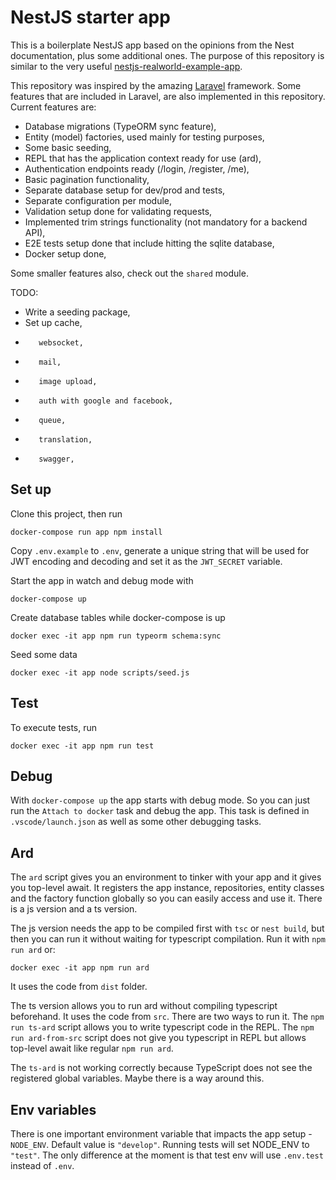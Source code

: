 # NestJS starter app

This is a boilerplate NestJS app based on the opinions from the Nest documentation, plus some additional ones. The purpose of this repository is similar to the very useful [nestjs-realworld-example-app](https://github.com/lujakob/nestjs-realworld-example-app).

This repository was inspired by the amazing [Laravel](https://laravel.com/) framework. Some features that are included in Laravel, are also implemented in this repository. Current features are:

- Database migrations (TypeORM sync feature),
- Entity (model) factories, used mainly for testing purposes,
- Some basic seeding,
- REPL that has the application context ready for use (ard),
- Authentication endpoints ready (/login, /register, /me),
- Basic pagination functionality,
- Separate database setup for dev/prod and tests,
- Separate configuration per module,
- Validation setup done for validating requests,
- Implemented trim strings functionality (not mandatory for a backend API),
- E2E tests setup done that include hitting the sqlite database,
- Docker setup done,

Some smaller features also, check out the `shared` module.

TODO:

- Write a seeding package,
- Set up cache,
-        websocket,
-        mail,
-        image upload,
-        auth with google and facebook,
-        queue,
-        translation,
-        swagger,

## Set up

Clone this project, then run

`docker-compose run app npm install`

Copy `.env.example` to `.env`, generate a unique string that will be used for JWT encoding and decoding and set it as the `JWT_SECRET` variable.

Start the app in watch and debug mode with

`docker-compose up`

Create database tables while docker-compose is up

`docker exec -it app npm run typeorm schema:sync`

Seed some data

`docker exec -it app node scripts/seed.js`

## Test

To execute tests, run

`docker exec -it app npm run test`

## Debug

With `docker-compose up` the app starts with debug mode. So you can just run the `Attach to docker` task and debug the app. This task is defined in `.vscode/launch.json` as well as some other debugging tasks.

## Ard

The `ard` script gives you an environment to tinker with your app and it gives you top-level await. It registers the app instance, repositories, entity classes and the factory function globally so you can easily access and use it. There is a js version and a ts version.

The js version needs the app to be compiled first with `tsc` or `nest build`, but then you can run it without waiting for typescript compilation. Run it with `npm run ard` or:

`docker exec -it app npm run ard`

It uses the code from `dist` folder.

The ts version allows you to run ard without compiling typescript beforehand. It uses the code from `src`. There are two ways to run it. The `npm run ts-ard` script allows you to write typescript code in the REPL. The `npm run ard-from-src` script does not give you typescript in REPL but allows top-level await like regular `npm run ard`.

The `ts-ard` is not working correctly because TypeScript does not see the registered global variables. Maybe there is a way around this.

## Env variables

There is one important environment variable that impacts the app setup - `NODE_ENV`. Default value is `"develop"`. Running tests will set NODE_ENV to `"test"`. The only difference at the moment is that test env will use `.env.test` instead of `.env`.